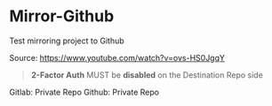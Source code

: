 # Mirror-Github

Test mirroring project to Github

Source:
https://www.youtube.com/watch?v=ovs-HS0JgqY

> **2-Factor Auth** MUST be **disabled** on the Destination Repo side


Gitlab: Private Repo
Github: Private Repo
